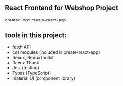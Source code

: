 React Frontend for Webshop Project
----------------------------------

created: npx create-react-app

tools in this project:
----------------------
* fetch API
* css modules (included in create-react-app)
* Redux, Redux toolkit
* Redux Thunk
* Jest (testing)
* Types (TypeScript)
* material UI (component library)
